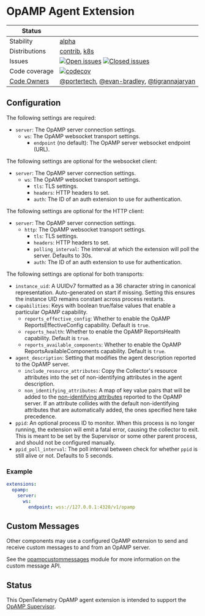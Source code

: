 # OpAMP Agent Extension
<!-- status autogenerated section -->
| Status        |           |
| ------------- |-----------|
| Stability     | [alpha]  |
| Distributions | [contrib], [k8s] |
| Issues        | [![Open issues](https://img.shields.io/github/issues-search/open-telemetry/opentelemetry-collector-contrib?query=is%3Aissue%20is%3Aopen%20label%3Aextension%2Fopamp%20&label=open&color=orange&logo=opentelemetry)](https://github.com/open-telemetry/opentelemetry-collector-contrib/issues?q=is%3Aopen+is%3Aissue+label%3Aextension%2Fopamp) [![Closed issues](https://img.shields.io/github/issues-search/open-telemetry/opentelemetry-collector-contrib?query=is%3Aissue%20is%3Aclosed%20label%3Aextension%2Fopamp%20&label=closed&color=blue&logo=opentelemetry)](https://github.com/open-telemetry/opentelemetry-collector-contrib/issues?q=is%3Aclosed+is%3Aissue+label%3Aextension%2Fopamp) |
| Code coverage | [![codecov](https://codecov.io/github/open-telemetry/opentelemetry-collector-contrib/graph/main/badge.svg?component=extension_opamp)](https://app.codecov.io/gh/open-telemetry/opentelemetry-collector-contrib/tree/main/?components%5B0%5D=extension_opamp&displayType=list) |
| [Code Owners](https://github.com/open-telemetry/opentelemetry-collector-contrib/blob/main/CONTRIBUTING.md#becoming-a-code-owner)    | [@portertech](https://www.github.com/portertech), [@evan-bradley](https://www.github.com/evan-bradley), [@tigrannajaryan](https://www.github.com/tigrannajaryan) |

[alpha]: https://github.com/open-telemetry/opentelemetry-collector/blob/main/docs/component-stability.md#alpha
[contrib]: https://github.com/open-telemetry/opentelemetry-collector-releases/tree/main/distributions/otelcol-contrib
[k8s]: https://github.com/open-telemetry/opentelemetry-collector-releases/tree/main/distributions/otelcol-k8s
<!-- end autogenerated section -->

## Configuration

The following settings are required:

- `server`: The OpAMP server connection settings.
  - `ws`: The OpAMP websocket transport settings.
    - `endpoint` (no default): The OpAMP server websocket endpoint (URL).

The following settings are optional for the websocket client:

- `server`: The OpAMP server connection settings.
  - `ws`: The OpAMP websocket transport settings.
    - `tls`: TLS settings.
    - `headers`: HTTP headers to set.
    - `auth`: The ID of an auth extension to use for authentication.

The following settings are optional for the HTTP client:

- `server`: The OpAMP server connection settings.
  - `http`: The OpAMP websocket transport settings.
    - `tls`: TLS settings.
    - `headers`: HTTP headers to set.
    - `polling_interval`: The interval at which the extension will poll the server. Defaults to 30s.
    - `auth`: The ID of an auth extension to use for authentication.

The following settings are optional for both transports:

- `instance_uid`: A UUIDv7 formatted as a 36 character string in canonical
  representation. Auto-generated on start if missing. Setting this ensures the
  instance UID remains constant across process restarts.
- `capabilities`: Keys with boolean true/false values that enable a particular OpAMP capability.
  - `reports_effective_config`: Whether to enable the OpAMP ReportsEffectiveConfig capability. Default is `true`.
  - `reports_health`: Whether to enable the OpAMP ReportsHealth capability. Default is `true`.
  - `reports_available_components`: Whether to enable the OpAMP ReportsAvailableComponents capability. Default is `true`.
- `agent_description`: Setting that modifies the agent description reported to the OpAMP server.
  - `include_resource_attributes`: Copy the Collector's resource attributes into the set of non-identifying attributes in the agent description.
  - `non_identifying_attributes`: A map of key value pairs that will be added to the [non-identifying attributes](https://github.com/open-telemetry/opamp-spec/blob/main/specification.md#agentdescriptionnon_identifying_attributes) reported to the OpAMP server. If an attribute collides with the default non-identifying attributes that are automatically added, the ones specified here take precedence.
- `ppid`: An optional process ID to monitor. When this process is no longer running, the extension will emit a fatal error, causing the collector to exit. This is meant to be set by the Supervisor or some other parent process, and should not be configured manually.
- `ppid_poll_interval`: The poll interval between check for whether `ppid` is still alive or not. Defaults to 5 seconds.

### Example

``` yaml
extensions:
  opamp:
    server:
      ws:
        endpoint: wss://127.0.0.1:4320/v1/opamp
```

## Custom Messages

Other components may use a configured OpAMP extension to send and receive custom messages to and from an OpAMP server.

See the [opampcustommessages](../opampcustommessages/README.md) module for more information on the custom message API.

## Status

This OpenTelemetry OpAMP agent extension is intended to support the [OpAMP
Supervisor][supervisor].

[supervisor]: https://github.com/open-telemetry/opentelemetry-collector-contrib/tree/main/cmd/opampsupervisor
